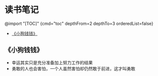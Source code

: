 # 读书笔记
@import "[TOC]" {cmd="toc" depthFrom=2 depthTo=3 orderedList=false}

<!-- code_chunk_output -->

- [《小狗钱钱》](#小狗钱钱)

<!-- /code_chunk_output -->


## 《小狗钱钱》
- 幸运其实只是充分准备加上努力工作的结果
- 勇敢的人也会害怕，一个人虽然害怕却仍然敢于前进，这才叫勇敢